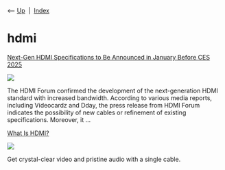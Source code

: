 <div class="nav">

⟵ [Up](index.html)  \|  [Index](index.html)

</div>

# hdmi

<div class="cards">

<div class="card">

<div class="card-title">

[Next-Gen HDMI Specifications to Be Announced in January Before CES
2025](https://www.techpowerup.com/329841/next-gen-hdmi-specifications-to-be-announced-in-january-before-ces-2025)

</div>

<div class="card-image">

[![](https://www.techpowerup.com/img/1CFuDWuzIBh5cnSL.jpg)](https://www.techpowerup.com/329841/next-gen-hdmi-specifications-to-be-announced-in-january-before-ces-2025)

</div>

The HDMI Forum confirmed the development of the next-generation HDMI
standard with increased bandwidth. According to various media reports,
including Videocardz and Dday, the press release from HDMI Forum
indicates the possibility of new cables or refinement of existing
specifications. Moreover, it ...

</div>

<div class="card">

<div class="card-title">

[What Is HDMI?](https://www.howtogeek.com/778339/what-is-hdmi)

</div>

<div class="card-image">

[![](https://static1.howtogeekimages.com/wordpress/wp-content/uploads/2022/01/hdmi_hero_1200x650.jpg)](https://www.howtogeek.com/778339/what-is-hdmi)

</div>

Get crystal-clear video and pristine audio with a single cable.

</div>

</div>
